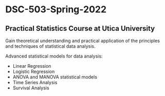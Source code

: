 # DSC-503-Spring-2022
## Practical Statistics Course at Utica University

Gain theoretical understanding and practical application of the principles and techniques of statistical data analysis.

Advanced statistical models for data analysis:
- Linear Regression
- Logistic Regression
- ANOVA and MANOVA statistical models
- Time Series Analysis
- Survival Analysis
